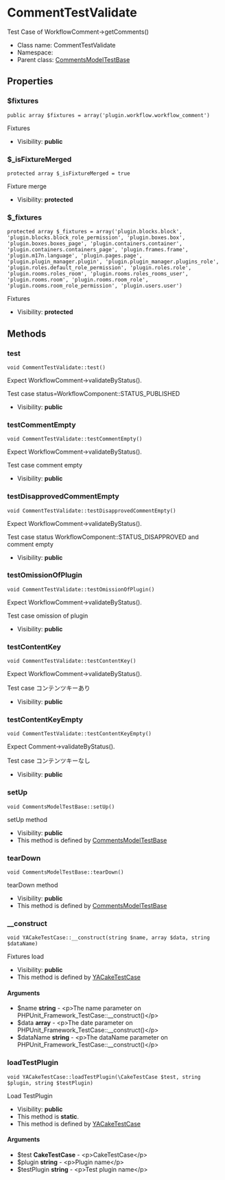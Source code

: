 CommentTestValidate
===============

Test Case of WorkflowComment-&gt;getComments()




* Class name: CommentTestValidate
* Namespace: 
* Parent class: [CommentsModelTestBase](CommentsModelTestBase.md)





Properties
----------


### $fixtures

    public array $fixtures = array('plugin.workflow.workflow_comment')

Fixtures



* Visibility: **public**


### $_isFixtureMerged

    protected array $_isFixtureMerged = true

Fixture merge



* Visibility: **protected**


### $_fixtures

    protected array $_fixtures = array('plugin.blocks.block', 'plugin.blocks.block_role_permission', 'plugin.boxes.box', 'plugin.boxes.boxes_page', 'plugin.containers.container', 'plugin.containers.containers_page', 'plugin.frames.frame', 'plugin.m17n.language', 'plugin.pages.page', 'plugin.plugin_manager.plugin', 'plugin.plugin_manager.plugins_role', 'plugin.roles.default_role_permission', 'plugin.roles.role', 'plugin.rooms.roles_room', 'plugin.rooms.roles_rooms_user', 'plugin.rooms.room', 'plugin.rooms.room_role', 'plugin.rooms.room_role_permission', 'plugin.users.user')

Fixtures



* Visibility: **protected**


Methods
-------


### test

    void CommentTestValidate::test()

Expect WorkflowComment->validateByStatus().

Test case status=WorkflowComponent::STATUS_PUBLISHED

* Visibility: **public**




### testCommentEmpty

    void CommentTestValidate::testCommentEmpty()

Expect WorkflowComment->validateByStatus().

Test case comment empty

* Visibility: **public**




### testDisapprovedCommentEmpty

    void CommentTestValidate::testDisapprovedCommentEmpty()

Expect WorkflowComment->validateByStatus().

Test case status WorkflowComponent::STATUS_DISAPPROVED and comment empty

* Visibility: **public**




### testOmissionOfPlugin

    void CommentTestValidate::testOmissionOfPlugin()

Expect WorkflowComment->validateByStatus().

Test case omission of plugin

* Visibility: **public**




### testContentKey

    void CommentTestValidate::testContentKey()

Expect WorkflowComment->validateByStatus().

Test case コンテンツキーあり

* Visibility: **public**




### testContentKeyEmpty

    void CommentTestValidate::testContentKeyEmpty()

Expect Comment->validateByStatus().

Test case コンテンツキーなし

* Visibility: **public**




### setUp

    void CommentsModelTestBase::setUp()

setUp method



* Visibility: **public**
* This method is defined by [CommentsModelTestBase](CommentsModelTestBase.md)




### tearDown

    void CommentsModelTestBase::tearDown()

tearDown method



* Visibility: **public**
* This method is defined by [CommentsModelTestBase](CommentsModelTestBase.md)




### __construct

    void YACakeTestCase::__construct(string $name, array $data, string $dataName)

Fixtures load



* Visibility: **public**
* This method is defined by [YACakeTestCase](YACakeTestCase.md)


#### Arguments
* $name **string** - &lt;p&gt;The name parameter on PHPUnit_Framework_TestCase::__construct()&lt;/p&gt;
* $data **array** - &lt;p&gt;The date parameter on PHPUnit_Framework_TestCase::__construct()&lt;/p&gt;
* $dataName **string** - &lt;p&gt;The dataName parameter on PHPUnit_Framework_TestCase::__construct()&lt;/p&gt;



### loadTestPlugin

    void YACakeTestCase::loadTestPlugin(\CakeTestCase $test, string $plugin, string $testPlugin)

Load TestPlugin



* Visibility: **public**
* This method is **static**.
* This method is defined by [YACakeTestCase](YACakeTestCase.md)


#### Arguments
* $test **CakeTestCase** - &lt;p&gt;CakeTestCase&lt;/p&gt;
* $plugin **string** - &lt;p&gt;Plugin name&lt;/p&gt;
* $testPlugin **string** - &lt;p&gt;Test plugin name&lt;/p&gt;


